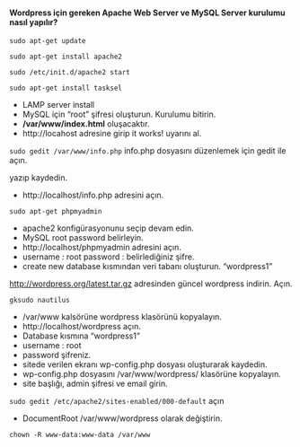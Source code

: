 #### Wordpress için gereken Apache Web Server ve MySQL Server kurulumu nasıl yapılır?

```sudo apt-get update```

```sudo apt-get install apache2```

```sudo /etc/init.d/apache2 start```

```sudo apt-get install tasksel```
- LAMP server install
- MySQL için “root” şifresi oluşturun. Kurulumu bitirin.
- **/var/www/index.html** oluşacaktır.
- http://locahost adresine girip it works! uyarını al.

```sudo gedit /var/www/info.php``` info.php dosyasını düzenlemek için gedit ile açın.

<?php
phpinfo();
?>

yazıp kaydedin.


- http://localhost/info.php adresini açın.

```sudo apt-get phpmyadmin```
- apache2 konfigürasyonunu seçip devam edin.
- MySQL root password belirleyin.
- http://localhost/phpmyadmin adresini açın.
- username : root password : belirlediğiniz şifre.
- create new database kısmından veri tabanı oluşturun. “wordpress1”

http://wordpress.org/latest.tar.gz adresinden güncel wordpress indirin. Açın.

```gksudo nautilus```
- /var/www kalsörüne wordpress klasörünü kopyalayın.
- http://localhost/wordpress açın.
- Database kısmına “wordpress1”
- username : root
- password şifreniz.
- sitede verilen ekranı wp-config.php dosyası oluşturarak kaydedin.
- wp-config.php dosyasını /var/www/wordpress/ klasörüne kopyalayın.
- site başlığı, admin şifresi ve email girin.

```sudo gedit /etc/apache2/sites-enabled/000-default```  açın
- DocumentRoot /var/www/wordpress olarak değiştirin.


```chown -R www-data:www-data /var/www```
